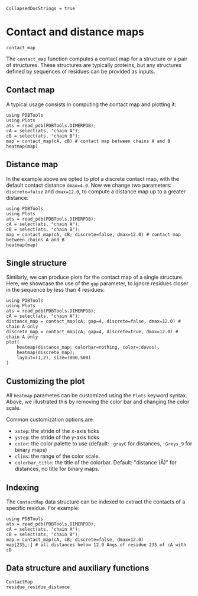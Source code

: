 ```@meta
CollapsedDocStrings = true
```
# Contact and distance maps

```@docs
contact_map
```

The `contact_map` function computes a contact map for a structure or a pair of structures.
These structures are typically proteins, but any structures defined by sequences of residues
can be provided as inputs. 

## Contact map

A typical usage consists in computing the contact map and plotting it:

```@example
using PDBTools
using Plots
ats = read_pdb(PDBTools.DIMERPDB);
cA = select(ats, "chain A");
cB = select(ats, "chain B");
map = contact_map(cA, cB) # contact map between chains A and B
heatmap(map)
```

## Distance map

In the example above we opted to plot a discrete contact map, with the default contact 
distance `dmax=4.0`. Now we change two parameters: `discrete=false` and `dmax=12.0`, to
compute a distance map up to a greater distance:

```@example
using PDBTools
using Plots
ats = read_pdb(PDBTools.DIMERPDB);
cA = select(ats, "chain A");
cB = select(ats, "chain B");
map = contact_map(cA, cB; discrete=false, dmax=12.0) # contact map between chains A and B
heatmap(map)
```

## Single structure

Similarly, we can produce plots for the contact map of a single structure. Here, we 
showcase the use of the `gap` parameter, to ignore residues closer in the sequence
by less than 4 residues:

```@example
using PDBTools
using Plots
ats = read_pdb(PDBTools.DIMERPDB);
cA = select(ats, "chain A");
distance_map = contact_map(cA; gap=4, discrete=false, dmax=12.0) # chain A only
discrete_map = contact_map(cA; gap=4, discrete=true, dmax=12.0) # chain A only
plot(
    heatmap(distance_map; colorbar=nothing, color=:davos), 
    heatmap(discrete_map); 
    layout=(1,2), size=(800,500)
)
```

## Customizing the plot

All `heatmap` parametes can be customized using the `Plots` keyword syntax. Above, 
we illustrated this by removing the color bar and changing the color scale. 

Common customization options are:

- `xstep`: the stride of the x-axis ticks 
- `ystep`: the stride of the y-axis ticks
- `color`: the color palette to use (default: `:grayC` for distances, `:Greys_9` for binary maps)
- `clims`: the range of the color scale.
- `colorbar_title`: the title of the colorbar. Default: "distance (Å)" for distances, no title for binary maps.

## Indexing

The `ContactMap` data structure can be indexed to extract the contacts of a specific 
residue. For example:

```@example
using PDBTools
ats = read_pdb(PDBTools.DIMERPDB);
cA = select(ats, "chain A");
cB = select(ats, "chain B");
map = contact_map(cA, cB; discrete=false, dmax=12.0)
map[235,:] # all distances below 12.0 Angs of residue 235 of cA with cB
```

## Data structure and auxiliary functions

```@docs
ContactMap
residue_residue_distance
```
